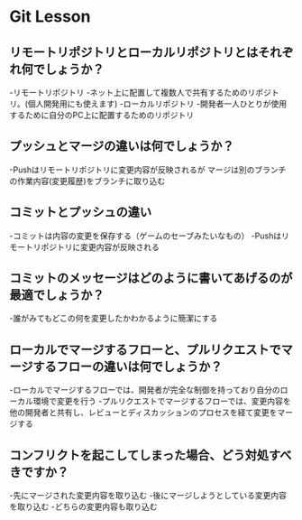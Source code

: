 # Git Lesson

## リモートリポジトリとローカルリポジトリとはそれぞれ何でしょうか？
-リモートリポジトリ
-ネット上に配置して複数人で共有するためのリポジトリ。(個人開発用にも使えます)
-ローカルリポジトリ
-開発者一人ひとりが使用するために自分のPC上に配置するためのリポジトリ


## プッシュとマージの違いは何でしょうか？
-Pushはリモートリポジトリに変更内容が反映されるが
マージは別のブランチの作業内容(変更履歴)をブランチに取り込む


## コミットとプッシュの違い
-コミットは内容の変更を保存する（ゲームのセーブみたいなもの）
-Pushはリモートリポジトリに変更内容が反映される

## コミットのメッセージはどのように書いてあげるのが最適でしょうか？
-誰がみてもどこの何を変更したかわかるように簡潔にする


## ローカルでマージするフローと、プルリクエストでマージするフローの違いは何でしょうか？
-ローカルでマージするフローでは、開発者が完全な制御を持っており自分のローカル環境で変更を行う
-プルリクエストでマージするフローでは、変更内容を他の開発者と共有し、レビューとディスカッションのプロセスを経て変更をマージする


## コンフリクトを起こしてしまった場合、どう対処すべきですか？
-先にマージされた変更内容を取り込む
-後にマージしようとしている変更内容を取り込む
-どちらの変更内容も取り込む